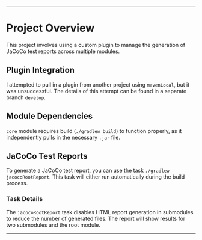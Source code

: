 
---

# Project Overview

This project involves using a custom plugin to manage the generation of JaCoCo test reports across multiple modules.

## Plugin Integration

I attempted to pull in a plugin from another project using `mavenLocal`, but it was unsuccessful. The details of this attempt can be found in a separate branch `develop`.

## Module Dependencies

`core` module requires build (`./gradlew build`) to function properly, as it independently pulls in the necessary `.jar` file.

## JaCoCo Test Reports

To generate a JaCoCo test report, you can use the task `./gradlew jacocoRootReport`. This task will either run automatically during the build process.

### Task Details

The `jacocoRootReport` task disables HTML report generation in submodules to reduce the number of generated files. The report will show results for two submodules and the root module.

---
